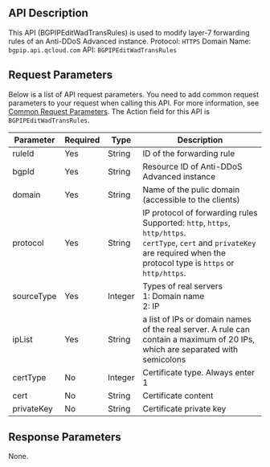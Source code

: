 ## API Description
This API (BGPIPEditWadTransRules) is used to modify layer-7 forwarding rules of an Anti-DDoS Advanced instance. 
Protocol: `HTTPS`
Domain Name: `bgpip.api.qcloud.com`
API: `BGPIPEditWadTransRules`

## Request Parameters
Below is a list of API request parameters. You need to add common request parameters to your request when calling this API. For more information, see [Common Request Parameters](https://intl.cloud.tencent.com/document/product/297/7291). The Action field for this API is `BGPIPEditWadTransRules`.

| Parameter | Required | Type | Description |
|---------|---------|---------|---------|
| ruleId | Yes | String | ID of the forwarding rule |
| bgpId | Yes | String | Resource ID of Anti-DDoS Advanced instance|
| domain | Yes | String | Name of the pulic domain (accessible to the clients) |
| protocol | Yes | String | IP protocol of forwarding rules</br>Supported: `http`, `https`, `http/https`.</br> `certType`, `cert` and `privateKey` are required when the protocol type is `https` or `http/https`. |
| sourceType | Yes | Integer | Types of real servers</br>1: Domain name</br>2: IP |
| ipList | Yes | String | a list of IPs or domain names of the real server. A rule can contain a maximum of 20 IPs, which are separated with semicolons |
| certType | No | Integer | Certificate type. Always enter 1 |
| cert | No | String | Certificate content |
| privateKey | No | String | Certificate private key |

## Response Parameters
None.

